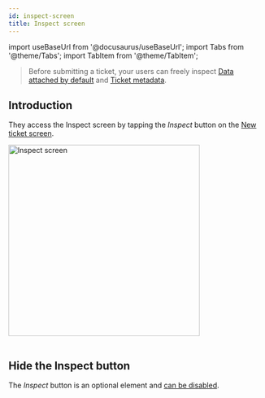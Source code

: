 ```yaml
---
id: inspect-screen
title: Inspect screen
---
```

import useBaseUrl from '@docusaurus/useBaseUrl';
import Tabs from '@theme/Tabs';
import TabItem from '@theme/TabItem';

> Before submitting a ticket, your users can freely inspect [Data attached by default](/flutter/configuration-and-data/data-privacy-disclosure.md) and [Ticket metadata](/flutter/configuration-and-data/ticket-metadata.md).

## Introduction

They access the Inspect screen by tapping the *Inspect* button on the [New ticket screen](/flutter/shake-ui/new-ticket-screen.md).

<table class="media-container mt-50">
<img
  className="screen-image"
  alt="Inspect screen"
  width="376"
  src={useBaseUrl('screens/android-inspect-screen@2x.png')}
/>
</table>


## Hide the Inspect button

The *Inspect* button is an optional element and [can be disabled](/flutter/configuration-and-data/new-ticket-screen-elements#inspect-button).
